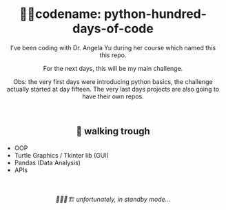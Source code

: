 <h1 align="center"> 🐱‍👤codename: python-hundred-days-of-code</h1>

<p align="center">I've been coding with Dr. Angela Yu during her course which named this this repo.</p>
<p align="center">For the next days, this will be my main challenge.</p>
<p align="center">Obs: the very first days were introducing python basics, the challenge actually started at day fifteen. The very last days projects are also going to have their own repos.</p>

<br/>

<h2 align="center"> 👣 walking trough </h2>

- OOP
- Turtle Graphics / Tkinter lib (GUI)
- Pandas (Data Analysis)
- APIs


<br/>

<h6 align="center"> 👷🏻‍♂️🏗  unfortunately, in standby mode... </h6>
